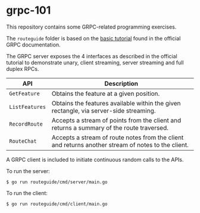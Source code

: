 # grpc-101
This repository contains some GRPC-related programming exercises.

The `routeguide` folder is based on the [basic tutorial](https://grpc.io/docs/tutorials/basic/go.html) found in the official GRPC documentation.

The GRPC server exposes the 4 interfaces as described in the official tutorial to demonstrate unary, client streaming, server streaming and full duplex RPCs.

API            | Description
-------------- | -----------
`GetFeature`   | Obtains the feature at a given position.
`ListFeatures` | Obtains the features available within the given rectangle, via server-side streaming.
`RecordRoute`  | Accepts a stream of points from the client and returns a summary of the route traversed.
`RouteChat`    | Accepts a stream of route notes from the client and returns another stream of notes to the client.

A GRPC client is included to initiate continuous random calls to the APIs.

To run the server:
```
$ go run routeguide/cmd/server/main.go
```

To run the client:
```
$ go run routeguide/cmd/client/main.go
```
